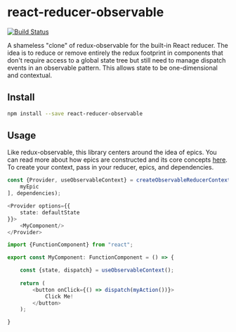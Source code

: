 # react-reducer-observable

[![Build Status](https://travis-ci.org/anigenero/react-reducer-observable.svg?branch=main)](https://travis-ci.org/anigenero/react-reducer-observable)

A shameless "clone" of redux-observable for the built-in React reducer. The idea is to reduce or remove entirely the
redux footprint in components that don't require access to a global state tree but still need to manage dispatch events 
in an observable pattern. This allows state to be one-dimensional and contextual.

## Install

```bash
npm install --save react-reducer-observable
```

## Usage

Like redux-observable, this library centers around the idea of epics. You can read more about how epics are constructed 
and its core concepts [here](https://redux-observable.js.org/docs/basics/Epics.html). To create your context, pass in your 
reducer, epics, and dependencies.

```typescript
const {Provider, useObservableContext} = createObservableReducerContext(myReducer, [
    myEpic
], dependencies);
```

```typescript jsx
<Provider options={{
    state: defaultState
}}>
    <MyComponent/>
</Provider>
```

```typescript jsx
import {FunctionComponent} from "react";

export const MyComponent: FunctionComponent = () => {

    const {state, dispatch} = useObservableContext();
    
    return (
        <button onClick={() => dispatch(myAction())}>
            Click Me!
        </button>
    );

}
```
